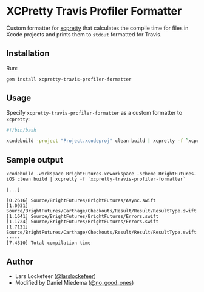 # XCPretty Travis Profiler Formatter

Custom formatter for [xcpretty](https://github.com/supermarin/xcpretty) that calculates the compile time for files in Xcode projects and prints them to `stdout` formatted for Travis.

## Installation

Run:

```
gem install xcpretty-travis-profiler-formatter
```

## Usage

Specify `xcpretty-travis-profiler-formatter` as a custom formatter to `xcpretty`:

```bash
#!/bin/bash

xcodebuild -project "Project.xcodeproj" clean build | xcpretty -f `xcpretty-travis-profiler-formatter`
```

## Sample output

```
xcodebuild -workspace BrightFutures.xcworkspace -scheme BrightFutures-iOS clean build | xcpretty -f `xcpretty-travis-profiler-formatter`

[...]

[0.2616] Source/BrightFutures/BrightFutures/Async.swift
[1.0931] Source/BrightFutures/Carthage/Checkouts/Result/Result/ResultType.swift
[1.1641] Source/BrightFutures/BrightFutures/Errors.swift
[1.1724] Source/BrightFutures/BrightFutures/Errors.swift
[1.7121] Source/BrightFutures/Carthage/Checkouts/Result/Result/ResultType.swift
-----
[7.4310] Total compilation time
```

## Author

* Lars Lockefeer ([@larslockefeer](https://twitter.com/larslockefeer))
* Modified by Daniel Miedema ([@no_good_ones](https://twitter.com/no_good_ones))
